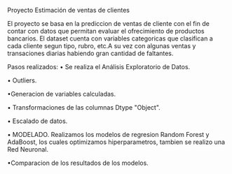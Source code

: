 Proyecto Estimación de ventas de clientes

El proyecto se basa en la prediccion de ventas de cliente con el fin de contar con datos que permitan evaluar el ofrecimiento de productos bancarios.
El dataset cuenta con variables categoricas que clasifican a cada cliente segun tipo, rubro, etc.A su vez con algunas ventas y transaciones diarias habiendo gran cantidad de faltantes.

Pasos realizados:
•	Se realiza el Análisis Exploratorio de Datos.

•	Outliers.

•Generacion de variables calculadas.

•	Transformaciones de las columnas Dtype "Object".

•	Escalado de datos.

•	MODELADO. Realizamos los modelos de regresion Random Forest y AdaBoost, los cuales optimizamos hiperparametros, tambien se realizo una Red Neuronal.

•Comparacion de los resultados de los modelos.


